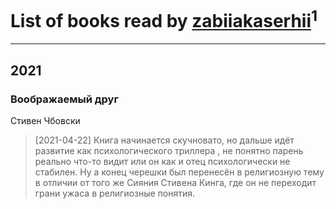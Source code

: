 # List of books read by [zabiiakaserhii](https://plus.google.com/u/0/100986570544775597300/)<sup>1</sup>
---

## 2021

### Воображаемый друг
Стивен Чбовски
> [2021-04-22] Книга начинается скучновато, но дальше идёт развитие как психологического триллера , не понятно парень реально что-то видит или он как и отец психологически не стабилен. Ну а конец черешки был перенесён в религиозную тему в отличии от того же Сияния Стивена Кинга, где он не переходит грани ужаса в религиозные понятия.



